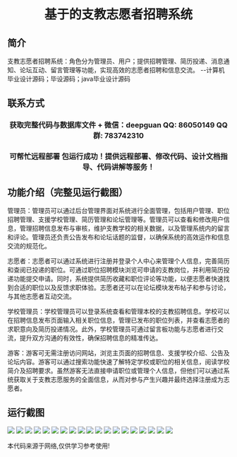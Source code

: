 <p><h1 align="center">基于的支教志愿者招聘系统</h1></p>

## 简介
支教志愿者招聘系统：角色分为管理员、用户；提供招聘管理、简历投递、消息通知、论坛互动、留言管理等功能，实现高效的志愿者招聘和信息交流。    --计算机毕业设计源码；毕设源码；java毕业设计源码


## 联系方式
<p><h3 align="center">获取完整代码与数据库文件 + 微信：deepguan QQ: 86050149 QQ群: 783742310</h3></p>
<p><h3 align="center">可帮忙远程部署 包运行成功！提供远程部署、修改代码、设计文档指导、代码讲解等服务！</h3></p>

## 功能介绍（完整见运行截图）
管理员：管理员可以通过后台管理界面对系统进行全面管理，包括用户管理、职位招聘管理、支援学校管理、简历管理和论坛管理等。管理员可以查看和修改用户信息，管理招聘信息发布与审核，维护支教学校的相关数据，以及管理系统内的留言和评论。管理员还负责公告发布和论坛话题的监督，以确保系统的高效运作和信息交流的规范化。

志愿者：志愿者可以通过系统进行注册并登录个人中心来管理个人信息，完善简历和查阅已投递的职位。可通过职位招聘模块浏览可申请的支教岗位，并利用简历投递功能提交申请。同时，系统提供简历收藏和职位评论等功能，以便志愿者快速找到合适的职位以及反馈求职体验。志愿者还可以在论坛模块发布帖子和参与讨论，与其他志愿者互动交流。

学校管理员：学校管理员可以登录系统查看和管理本校的支教招聘信息。学校可以在招聘信息发布页面输入相关职位信息，管理已发布的职位列表，并查看志愿者的求职意向及简历投递情况。此外，学校管理员可通过留言板功能与志愿者进行交流，提升双方沟通的有效性，确保招聘信息的精准传达。

游客：游客可无需注册访问网站，浏览主页面的招聘信息、支援学校介绍、公告及论坛内容。游客可以通过搜索功能快速了解特定学校或职位的相关信息，阅读学校简介及招聘要求。虽然游客无法直接申请职位或管理个人信息，但他们可以通过系统获取关于支教志愿服务的全面信息，从而对参与产生兴趣并最终选择注册成为志愿者。


## 运行截图
![](https://bs-1329754181.cos.ap-shanghai.myqcloud.com/ssm/TeachingVolunteerRecruitmentSystem/img/001.jpg)
![](https://bs-1329754181.cos.ap-shanghai.myqcloud.com/ssm/TeachingVolunteerRecruitmentSystem/img/002.jpg)
![](https://bs-1329754181.cos.ap-shanghai.myqcloud.com/ssm/TeachingVolunteerRecruitmentSystem/img/003.jpg)
![](https://bs-1329754181.cos.ap-shanghai.myqcloud.com/ssm/TeachingVolunteerRecruitmentSystem/img/004.jpg)
![](https://bs-1329754181.cos.ap-shanghai.myqcloud.com/ssm/TeachingVolunteerRecruitmentSystem/img/005.jpg)
![](https://bs-1329754181.cos.ap-shanghai.myqcloud.com/ssm/TeachingVolunteerRecruitmentSystem/img/006.jpg)
![](https://bs-1329754181.cos.ap-shanghai.myqcloud.com/ssm/TeachingVolunteerRecruitmentSystem/img/007.jpg)
![](https://bs-1329754181.cos.ap-shanghai.myqcloud.com/ssm/TeachingVolunteerRecruitmentSystem/img/008.jpg)
![](https://bs-1329754181.cos.ap-shanghai.myqcloud.com/ssm/TeachingVolunteerRecruitmentSystem/img/009.jpg)
![](https://bs-1329754181.cos.ap-shanghai.myqcloud.com/ssm/TeachingVolunteerRecruitmentSystem/img/010.jpg)
![](https://bs-1329754181.cos.ap-shanghai.myqcloud.com/ssm/TeachingVolunteerRecruitmentSystem/img/011.jpg)
![](https://bs-1329754181.cos.ap-shanghai.myqcloud.com/ssm/TeachingVolunteerRecruitmentSystem/img/012.jpg)
![](https://bs-1329754181.cos.ap-shanghai.myqcloud.com/ssm/TeachingVolunteerRecruitmentSystem/img/013.jpg)
![](https://bs-1329754181.cos.ap-shanghai.myqcloud.com/ssm/TeachingVolunteerRecruitmentSystem/img/014.jpg)
![](https://bs-1329754181.cos.ap-shanghai.myqcloud.com/ssm/TeachingVolunteerRecruitmentSystem/img/015.jpg)
![](https://bs-1329754181.cos.ap-shanghai.myqcloud.com/ssm/TeachingVolunteerRecruitmentSystem/img/016.jpg)
![](https://bs-1329754181.cos.ap-shanghai.myqcloud.com/ssm/TeachingVolunteerRecruitmentSystem/img/017.jpg)
![](https://bs-1329754181.cos.ap-shanghai.myqcloud.com/ssm/TeachingVolunteerRecruitmentSystem/img/018.jpg)
![](https://bs-1329754181.cos.ap-shanghai.myqcloud.com/ssm/TeachingVolunteerRecruitmentSystem/img/019.jpg)

<p>本代码来源于网络,仅供学习参考使用!</p>
